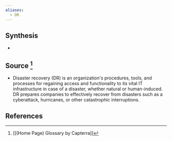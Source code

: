 ```yaml
---
aliases:
  - DR
---
```

## Synthesis
- 
## Source [^1]
- Disaster recovery (DR) is an organization's procedures, tools, and processes for regaining access and functionality to its vital IT infrastructure in case of a disaster, whether natural or human-induced. DR prepares companies to effectively recover from disasters such as a cyberattack, hurricanes, or other catastrophic interruptions.
## References

[^1]: [[(Home Page) Glossary by Capterra]]